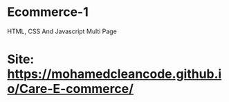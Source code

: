 # Ecommerce-1
HTML, CSS And Javascript Multi Page
# Site: https://mohamedcleancode.github.io/Care-E-commerce/
